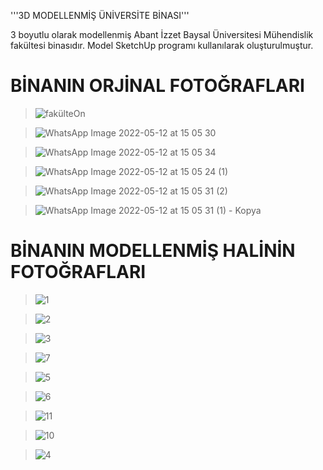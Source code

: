 '''3D MODELLENMİŞ ÜNİVERSİTE BİNASI'''

3 boyutlu olarak modellenmiş Abant İzzet Baysal Üniversitesi Mühendislik fakültesi binasıdır. Model SketchUp programı kullanılarak oluşturulmuştur.

# BİNANIN ORJİNAL FOTOĞRAFLARI


> ![fakülteOn](https://github.com/assets/77435563/5c5c0856-4bb9-4d1f-b080-ab76b053d349)

> ![WhatsApp Image 2022-05-12 at 15 05 30](https://github.com/assets/77435563/bb5bf056-9e6e-4c8e-ae39-3744b9476c10)

> ![WhatsApp Image 2022-05-12 at 15 05 34](https://github.com/assets/77435563/40db8de2-2513-4909-bccd-e69a03974ba6)

> ![WhatsApp Image 2022-05-12 at 15 05 24 (1)](https://github.com/assets/77435563/b8552b47-32cb-416f-ad2b-2c4a6e4f1bbe)

> ![WhatsApp Image 2022-05-12 at 15 05 31 (2)](https://github.com/assets/77435563/c8624bbb-e103-4007-a2ed-b880009adfab)

> ![WhatsApp Image 2022-05-12 at 15 05 31 (1) - Kopya](https://github.com/assets/77435563/bfe566fb-404f-45e9-b469-692d82cbaa68)



# BİNANIN MODELLENMİŞ HALİNİN FOTOĞRAFLARI


> ![1](https://github.com/assets/77435563/f90f3445-c66d-4525-9c77-e88547a50778)

> ![2](https://github.com/assets/77435563/49f652a1-193b-45d7-8e4a-e4ed03b12298)

> ![3](https://github.com/assets/77435563/c3578d09-c4e8-40e2-b1e1-1ba41c4be036)

> ![7](https://github.com/assets/77435563/0003eb4f-9d3a-4105-97e6-eebf99766124)

> ![5](https://github.com/assets/77435563/f0e7d8a4-f11c-49f3-a6b2-84f0b3cf110b)

> ![6](https://github.com/assets/77435563/11edbee8-a1a0-468b-adeb-64806370e7db)

> ![11](https://github.com/assets/77435563/95375cef-e251-455b-9d3d-d587cc0d2e87)

> ![10](https://github.com/assets/77435563/cde5e89a-2da7-4a62-b4ad-5e12929e3d46)

> ![4](https://github.com/assets/77435563/329fa776-b69e-447e-ae4e-4efcc045bcbc)



